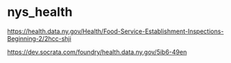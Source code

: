 # nys_health


https://health.data.ny.gov/Health/Food-Service-Establishment-Inspections-Beginning-2/2hcc-shji


https://dev.socrata.com/foundry/health.data.ny.gov/5ib6-49en
